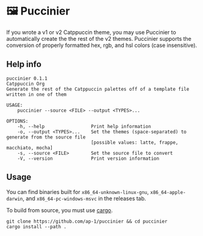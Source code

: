 # 🖼️ Puccinier

If you wrote a v1 or v2 Catppuccin theme, you may use Puccinier to automatically create the the rest of the v2 themes. Puccinier supports the conversion of properly formatted hex, rgb, and hsl colors (case insensitive).

## Help info
```
puccinier 0.1.1
Catppuccin Org
Generate the rest of the Catppuccin palettes off of a template file written in one of them

USAGE:
    puccinier --source <FILE> --output <TYPES>...

OPTIONS:
    -h, --help                 Print help information
    -o, --output <TYPES>...    Set the themes (space-separated) to generate from the source file
                               [possible values: latte, frappe, macchiato, mocha]
    -s, --source <FILE>        Set the source file to convert
    -V, --version              Print version information
```

## Usage

You can find binaries built for `x86_64-unknown-linux-gnu`, `x86_64-apple-darwin`, and `x86_64-pc-windows-msvc` in the releases tab.

To build from source, you must use [cargo](https://github.com/rust-lang/cargo/).
```
git clone https://github.com/ap-1/puccinier && cd puccinier
cargo install --path .
```
